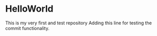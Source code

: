 # HelloWorld
This is my very first and test repository
Adding this line for testing the commit functionality.
